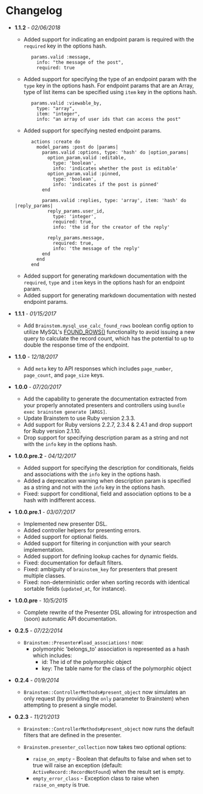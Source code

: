 # Changelog

+ **1.1.2** - _02/06/2018_
  - Added support for indicating an endpoint param is required with the `required` key in the options hash.
  ```
        params.valid :message,
          info: "the message of the post",
          required: true
  ```
  - Added support for specifying the type of an endpoint param with the `type` key in the options hash. For endpoint params
  that are an Array, type of list items can be specified using `item` key in the options hash. 
  ```
        params.valid :viewable_by,
          type: "array",
          item: "integer",
          info: "an array of user ids that can access the post"
  ```
  - Added support for specifying nested endpoint params.
  ```
        actions :create do
          model_params :post do |params|
            params.valid :options, type: 'hash' do |option_params|
              option_param.valid :editable,
                type: 'boolean',
                info: 'indicates whether the post is editable'
              option_param.valid :pinned,
                type: 'boolean',
                info: 'indicates if the post is pinned'
            end

            params.valid :replies, type: 'array', item: 'hash' do |reply_params|
              reply_params.user_id,
                type: 'integer',
                required: true,
                info: 'the id for the creator of the reply'

              reply_params.message,
                required: true,
                info: 'the message of the reply'
            end
          end
        end
  ```
  - Added support for generating markdown documentation with the `required`, `type` and `item` keys in the options hash for an endpoint param.
  - Added support for generating markdown documentation with nested endpoint params.

+ **1.1.1** - _01/15/2017_
  - Add `Brainstem.mysql_use_calc_found_rows` boolean config option to utilize MySQL's [FOUND_ROWS()](https://dev.mysql.com/doc/refman/5.7/en/information-functions.html#function_found-rows) functionality to avoid issuing a new query to calculate the record count, which has the potential to up to double the response time of the endpoint.

+ **1.1.0** - _12/18/2017_
  - Add `meta` key to API responses which includes `page_number`, `page_count`, and `page_size` keys.

+ **1.0.0** - _07/20/2017_
  - Add the capability to generate the documentation extracted from your properly annotated
    presenters and controllers using `bundle exec brainstem generate [ARGS]`.
  - Update Brainstem to use Ruby version 2.3.3.
  - Add support for Ruby versions 2.2.7, 2.3.4 & 2.4.1 and drop support for Ruby version 2.1.10.
  - Drop support for specifying description param as a string and not with the `info` key in the options hash.

+ **1.0.0.pre.2** - _04/12/2017_
  - Added support for specifying the description for conditionals, fields and associations with the `info` key in the options hash.
  - Added a deprecation warning when description param is specified as a string and not with the `info` key in the options hash.
  - Fixed: support for conditional, field and association options to be a hash with indifferent access.

+ **1.0.0.pre.1** - _03/07/2017_
  - Implemented new presenter DSL.
  - Added controller helpers for presenting errors.
  - Added support for optional fields.
  - Added support for filtering in conjunction with your search implementation.
  - Added support for defining lookup caches for dynamic fields.
  - Fixed: documentation for default filters.
  - Fixed: ambiguity of `brainstem_key` for presenters that present multiple classes.
  - Fixed: non-deterministic order when sorting records with identical sortable fields (`updated_at`, for instance).

+ **1.0.0.pre** - _10/5/2015_

  + Complete rewrite of the Presenter DSL allowing for introspection and (soon) automatic API documentation.

+ **0.2.5** - _07/22/2014_

  + `Brainstem::Presenter#load_associations!` now:
    + polymorphic 'belongs_to' association is represented as a hash which includes:
      + id: The id of the polymorphic object
      + key: The table name for the class of the polymorphic object

+ **0.2.4** - _01/9/2014_

  + `Brainstem::ControllerMethods#present_object` now simulates an only request (by providing the `only` parameter to Brainstem) when attempting to present a single model.

+ **0.2.3** - _11/21/2013_

  + `Brainstem::ControllerMethods#present_object` now runs the default filters that are defined in the presenter.

  + `Brainstem.presenter_collection` now takes two optional options:
    + `raise_on_empty` - Boolean that defaults to false and when set to true will raise an exception (default: `ActiveRecord::RecordNotFound`) when the result set is empty.
    + `empty_error_class` - Exception class to raise when `raise_on_empty` is true.
